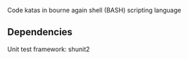 Code katas in bourne again shell (BASH) scripting language

Dependencies
------------

Unit test framework: shunit2
